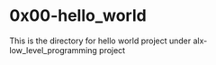 # 0x00-hello_world

This is the directory for hello world project under alx-low_level_programming project
